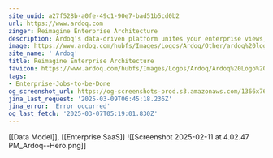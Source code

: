```yaml
---
site_uuid: a27f528b-a0fe-49c1-90e7-bad51b5cd0b2
url: https://www.ardoq.com
zinger: Reimagine Enterprise Architecture
description: Ardoq's data-driven platform unites your enterprise views, charting a clear path to navigate change, unlock revenue growth, fuel innovation, and accelerate transformation.
image: https://www.ardoq.com/hubfs/Images/Logos/Ardoq/Other/ardoq%20logo%20on%20purple%20background.png
site_name: ' Ardoq'
title: Reimagine Enterprise Architecture
favicon: https://www.ardoq.com/hubfs/Images/Logos/Ardoq/Ardoq%20Logo%20emblem%20icon%20wink.svg
tags:
- Enterprise-Jobs-to-be-Done
og_screenshot_url: https://og-screenshots-prod.s3.amazonaws.com/1366x768/80/false/4ff0c73628f175ce346bf5ce8eb1a846297aae9ac7bf5e3b6d9718b778b790e0.jpeg
jina_last_request: '2025-03-09T06:45:18.236Z'
jina_error: 'Error occurred'
og_last_fetch: '2025-03-07T05:19:01.830Z'
---
```

[[Data Model]], [[Enterprise SaaS]]
![[Screenshot 2025-02-11 at 4.02.47 PM_Ardoq--Hero.png]]
